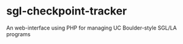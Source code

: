 sgl-checkpoint-tracker
======================

An web-interface using PHP for managing UC Boulder-style SGL/LA programs
